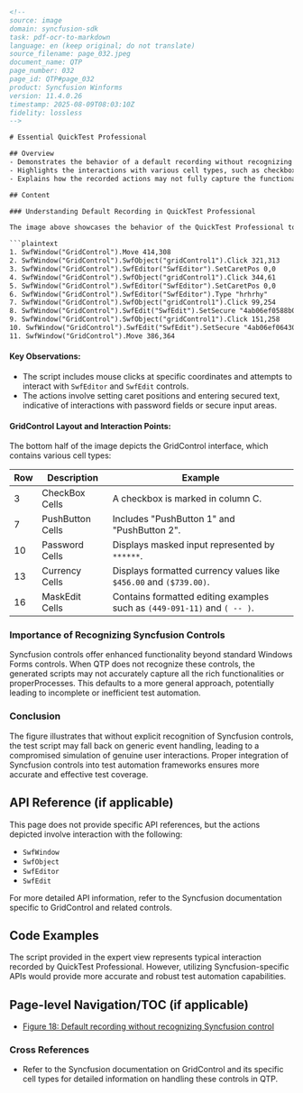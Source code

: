 ```html
<!-- 
source: image
domain: syncfusion-sdk
task: pdf-ocr-to-markdown
language: en (keep original; do not translate)
source_filename: page_032.jpeg
document_name: QTP
page_number: 032
page_id: QTP#page_032
product: Syncfusion Winforms
version: 11.4.0.26
timestamp: 2025-08-09T08:03:10Z
fidelity: lossless
-->

# Essential QuickTest Professional

## Overview
- Demonstrates the behavior of a default recording without recognizing Syncfusion controls.
- Highlights the interactions with various cell types, such as checkbox, pushbutton, password, and currency cells, within the GridControl.
- Explains how the recorded actions may not fully capture the functionality of Syncfusion-specific controls.

## Content

### Understanding Default Recording in QuickTest Professional

The image above showcases the behavior of the QuickTest Professional tool when recording interactions with a GridControl that contains various Syncfusion-specific controls. The expert view on the top half of the image shows the resultant script generated by the tool:

```plaintext
1. SwfWindow("GridControl").Move 414,308
2. SwfWindow("GridControl").SwfObject("gridControl1").Click 321,313
3. SwfWindow("GridControl").SwfEditor("SwfEditor").SetCaretPos 0,0
4. SwfWindow("GridControl").SwfObject("gridControl1").Click 344,61
5. SwfWindow("GridControl").SwfEditor("SwfEditor").SetCaretPos 0,0
6. SwfWindow("GridControl").SwfEditor("SwfEditor").Type "hrhrhy"
7. SwfWindow("GridControl").SwfObject("gridControl1").Click 99,254
8. SwfWindow("GridControl").SwfEdit("SwfEdit").SetSecure "4ab06ef0588b07eb464dc06d7bea069c"
9. SwfWindow("GridControl").SwfObject("gridControl1").Click 151,258
10. SwfWindow("GridControl").SwfEdit("SwfEdit").SetSecure "4ab06ef0643014756206f225d00f02d5096773a8cca3c31
11. SwfWindow("GridControl").Move 386,364
```

#### Key Observations:
- The script includes mouse clicks at specific coordinates and attempts to interact with `SwfEditor` and `SwfEdit` controls.
- The actions involve setting caret positions and entering secured text, indicative of interactions with password fields or secure input areas.

#### GridControl Layout and Interaction Points:
The bottom half of the image depicts the GridControl interface, which contains various cell types:

| Row | Description                           | Example                             |
|-----|---------------------------------------|-------------------------------------|
| 3   | CheckBox Cells                       | A checkbox is marked in column C. |
| 7   | PushButton Cells                     | Includes "PushButton 1" and "PushButton 2". |
| 10  | Password Cells                       | Displays masked input represented by `******`. |
| 13  | Currency Cells                       | Displays formatted currency values like `$456.00` and `($739.00)`. |
| 16  | MaskEdit Cells                       | Contains formatted editing examples such as `(449-091-11)` and `( -- )`. |

### Importance of Recognizing Syncfusion Controls

Syncfusion controls offer enhanced functionality beyond standard Windows Forms controls. When QTP does not recognize these controls, the generated scripts may not accurately capture all the rich functionalities or properProcesses. This defaults to a more general approach, potentially leading to incomplete or inefficient test automation.

### Conclusion

The figure illustrates that without explicit recognition of Syncfusion controls, the test script may fall back on generic event handling, leading to a compromised simulation of genuine user interactions. Proper integration of Syncfusion controls into test automation frameworks ensures more accurate and effective test coverage.

## API Reference (if applicable)

This page does not provide specific API references, but the actions depicted involve interaction with the following:
- `SwfWindow`
- `SwfObject`
- `SwfEditor`
- `SwfEdit`

For more detailed API information, refer to the Syncfusion documentation specific to GridControl and related controls.

## Code Examples

The script provided in the expert view represents typical interaction recorded by QuickTest Professional. However, utilizing Syncfusion-specific APIs would provide more accurate and robust test automation capabilities.

## Page-level Navigation/TOC (if applicable)

- [Figure 18: Default recording without recognizing Syncfusion control](#fig18)

### Cross References

- Refer to the Syncfusion documentation on GridControl and its specific cell types for detailed information on handling these controls in QTP.

<!-- tags: [quicktest, syncfusion-grid, test-automation, cell-types, version-11.4.0.26] keywords: [checkbox, pushbutton, password, currency, maskedit, gridcontrol] -->
```